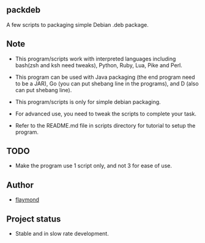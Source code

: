 ## packdeb
A few scripts to packaging simple Debian .deb package.

## Note

* This program/scripts work with interpreted languages including bash(zsh and ksh need tweaks), Python, Ruby, Lua, Pike and Perl.

* This program can be used with Java packaging (the end program need to be a JAR), Go (you can put shebang line in the programs), and D (also can put shebang line).

* This program/scripts is only for simple debian packaging.

* For advanced use, you need to tweak the scripts to complete your task.

* Refer to the README.md file in scripts directory for tutorial to setup the program.


## TODO
* Make the program use 1 script only, and not 3 for ease of use.

## Author

* [flaymond](https://www.github.com/flaymond)

## Project status

- Stable and in slow rate development.
